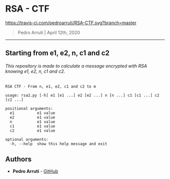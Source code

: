 RSA - CTF
===============
https://travis-ci.com/pedroarruti/RSA-CTF.svg?branch=master
> Pedro Arruti | April 12th, 2020

--------------------------

## Starting from e1, e2, n, c1 and c2
###### This repository is made to calculate a message encrypted with RSA knowing e1, e2, n, c1 and c2.

```
RSA CTF - From n, e1, e2, c1 and c2 to m

usage: rsa2.py [-h] e1 [e1 ...] e2 [e2 ...] n [n ...] c1 [c1 ...] c2 [c2 ...]

positional arguments:
  e1          e1 value
  e2          e1 value
  n           e1 value
  c1          e1 value
  c2          e1 value

optional arguments:
  -h, --help  show this help message and exit
```

## Authors

* **Pedro Arruti** - [GitHub](https://https://github.com/pedroarruti)
